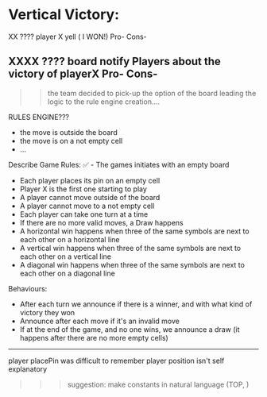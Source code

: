 # Vertical Victory:
XX   ???? player X yell ( I WON!)
Pro-
Cons-

XXXX ???? board notify Players about the victory of playerX
Pro-
Cons-
---
>> the team decided to pick-up the option of the board leading the logic to the rule engine creation....

RULES ENGINE???
- the move is outside the board
- the move is on a not empty cell
- ...

Describe Game Rules:
✅ - The games initiates with an empty board
- Each player places its pin on an empty cell
- Player X is the first one starting to play
- A player cannot move outside of the board
- A player cannot move to a not empty cell
- Each player can take one turn at a time
- If there are no more valid moves, a Draw happens
- A horizontal win happens when three of the same symbols are next to each other on a horizontal line
- A vertical win happens when three of the same symbols are next to each other on a vertical line
- A diagonal win happens when three of the same symbols are next to each other on a diagonal line

Behaviours:
- After each turn we announce if there is a winner, and with what kind of victory they won
- Announce after each move if it's an invalid move
- If at the end of the game, and no one wins, we announce a draw (it happens after there are no more empty cells)


---
player placePin was difficult to remember
player position isn't self explanatory
  >>> suggestion: make constants in natural language (TOP, )